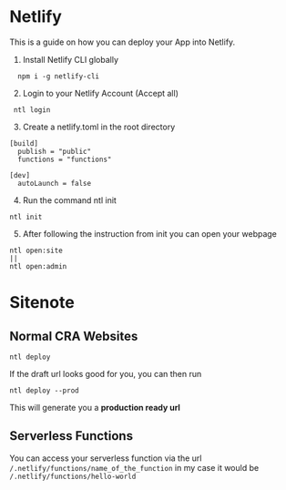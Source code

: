 # Netlify

This is a guide on how you can deploy your App into Netlify.

1. Install Netlify CLI globally

```shell
  npm i -g netlify-cli
```

2. Login to your Netlify Account (Accept all)

```shell
 ntl login
```

3. Create a netlify.toml in the root directory

```shell
[build]
  publish = "public"
  functions = "functions"

[dev]
  autoLaunch = false
```

4. Run the command ntl init

```shell
ntl init
```

5. After following the instruction from init you can open your webpage

```shell
ntl open:site
||
ntl open:admin
```

# Sitenote

## Normal CRA Websites

```shell
ntl deploy
```

If the draft url looks good for you, you can then run

```shell
ntl deploy --prod
```

This will generate you a **production ready url**

## Serverless Functions

You can access your serverless function via the url `/.netlify/functions/name_of_the_function` in my case it would be `/.netlify/functions/hello-world`
